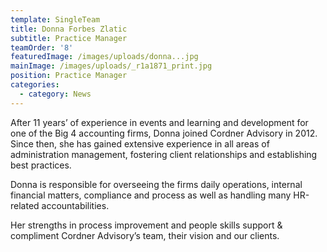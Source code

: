 ```yaml
---
template: SingleTeam
title: Donna Forbes Zlatic
subtitle: Practice Manager
teamOrder: '8'
featuredImage: /images/uploads/donna...jpg
mainImage: /images/uploads/_r1a1871_print.jpg
position: Practice Manager
categories:
  - category: News
---
```


After 11 years’ of experience in events and learning and development for one of the Big 4 accounting firms, Donna joined Cordner Advisory in 2012. Since then, she has gained extensive experience in all areas of administration management, fostering client relationships and establishing best practices.

Donna is responsible for overseeing the firms daily operations, internal financial matters, compliance and process as well as handling many HR-related accountabilities.

Her strengths in process improvement and people skills support & compliment Cordner Advisory’s team, their vision and our clients.
